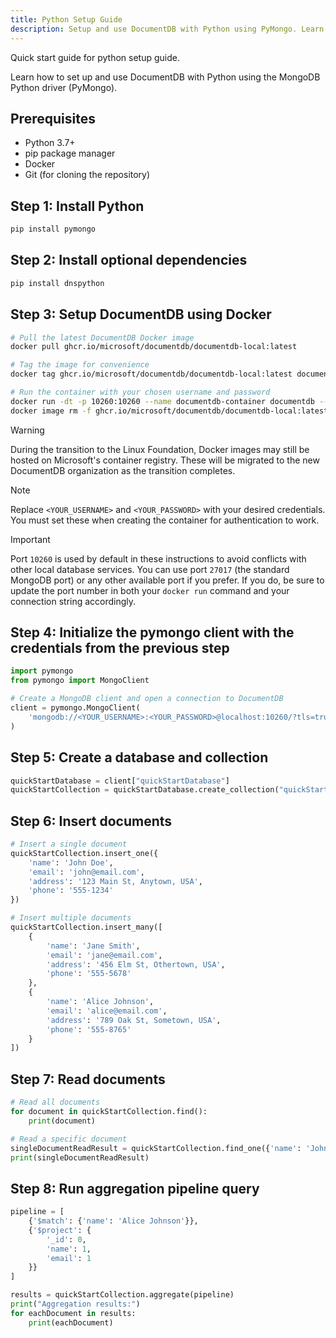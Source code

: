 ```yaml
---
title: Python Setup Guide
description: Setup and use DocumentDB with Python using PyMongo. Learn to connect, create databases, insert documents, and run aggregation queries.
---
```


Quick start guide for python setup guide.

Learn how to set up and use DocumentDB with Python using the MongoDB Python driver (PyMongo).

## Prerequisites

- Python 3.7+
- pip package manager
- Docker
- Git (for cloning the repository)

## Step 1: Install Python

```bash
pip install pymongo
```

## Step 2: Install optional dependencies

```bash
pip install dnspython
```

## Step 3: Setup DocumentDB using Docker

```bash
# Pull the latest DocumentDB Docker image
docker pull ghcr.io/microsoft/documentdb/documentdb-local:latest

# Tag the image for convenience
docker tag ghcr.io/microsoft/documentdb/documentdb-local:latest documentdb

# Run the container with your chosen username and password
docker run -dt -p 10260:10260 --name documentdb-container documentdb --username <YOUR_USERNAME> --password <YOUR_PASSWORD>
docker image rm -f ghcr.io/microsoft/documentdb/documentdb-local:latest || echo "No existing documentdb image to remove"
```

> [!WARNING]
> During the transition to the Linux Foundation, Docker images may still be hosted on Microsoft's container registry. These will be migrated to the new DocumentDB organization as the transition completes.

> [!NOTE]
> Replace `<YOUR_USERNAME>` and `<YOUR_PASSWORD>` with your desired credentials. You must set these when creating the container for authentication to work.

> [!IMPORTANT]
> Port `10260` is used by default in these instructions to avoid conflicts with other local database services. You can use port `27017` (the standard MongoDB port) or any other available port if you prefer. If you do, be sure to update the port number in both your `docker run` command and your connection string accordingly.

## Step 4: Initialize the pymongo client with the credentials from the previous step

```python
import pymongo
from pymongo import MongoClient

# Create a MongoDB client and open a connection to DocumentDB
client = pymongo.MongoClient(
    'mongodb://<YOUR_USERNAME>:<YOUR_PASSWORD>@localhost:10260/?tls=true&tlsAllowInvalidCertificates=true'
)
```

## Step 5: Create a database and collection

```python
quickStartDatabase = client["quickStartDatabase"]
quickStartCollection = quickStartDatabase.create_collection("quickStartCollection")
```

## Step 6: Insert documents

```python
# Insert a single document
quickStartCollection.insert_one({
    'name': 'John Doe',
    'email': 'john@email.com',
    'address': '123 Main St, Anytown, USA',
    'phone': '555-1234'
})

# Insert multiple documents
quickStartCollection.insert_many([
    {
        'name': 'Jane Smith',
        'email': 'jane@email.com',
        'address': '456 Elm St, Othertown, USA',
        'phone': '555-5678'
    },
    {
        'name': 'Alice Johnson',
        'email': 'alice@email.com',
        'address': '789 Oak St, Sometown, USA',
        'phone': '555-8765'
    }
])
```

## Step 7: Read documents

```python
# Read all documents
for document in quickStartCollection.find():
    print(document)

# Read a specific document
singleDocumentReadResult = quickStartCollection.find_one({'name': 'John Doe'})
print(singleDocumentReadResult)
```

## Step 8: Run aggregation pipeline query

```python
pipeline = [
    {'$match': {'name': 'Alice Johnson'}},
    {'$project': {
        '_id': 0,
        'name': 1,
        'email': 1
    }}
]

results = quickStartCollection.aggregate(pipeline)
print("Aggregation results:")
for eachDocument in results:
    print(eachDocument)
```
